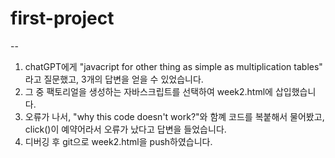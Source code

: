 # first-project
--
1. chatGPT에게 "javacript for other thing as simple as multiplication tables" 라고 질문했고, 3개의 답변을 얻을 수 있었습니다.
2. 그 중 팩토리얼을 생성하는 자바스크립트를 선택하여 week2.html에 삽입했습니다.
3. 오류가 나서, "why this code doesn't work?"와 함꼐 코드를 복붙해서 물어봤고, click()이 예약어라서 오류가 났다고 답변을 들었습니다.
4. 디버깅 후 git으로 week2.html을 push하였습니다.
